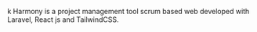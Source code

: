 k Harmony is a project management tool scrum based web developed with Laravel, React js and TailwindCSS.
